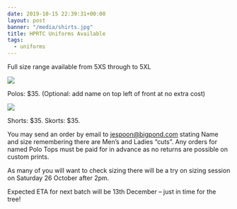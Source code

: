 ```yaml
---
date: 2019-10-15 22:39:31+00:00
layout: post
banner: "/media/shirts.jpg"
title: HPRTC Uniforms Available
tags:
  - uniforms
---
```


Full size range available from 5XS through to 5XL

![](/media/shirts.jpg)

Polos: $35. (Optional: add name on top left of front at no extra cost)

![](/media/shorts.jpg)

Shorts: $35. Skorts: $35.

You may send an order by email to jespoon@bigpond.com stating Name and size remembering there are Men’s and Ladies “cuts”.  Any orders for named Polo Tops must be paid for in advance as no returns are possible on custom prints.

As many of you will want to check sizing there will be a try on sizing session on Saturday 26 October after 2pm.

Expected ETA for next batch will be 13th December – just in time for the tree!

